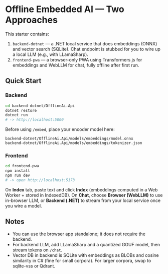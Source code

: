 # Offline Embedded AI — Two Approaches

This starter contains:
1) `backend-dotnet` — a .NET local service that does embeddings (ONNX) and vector search (SQLite). Chat endpoint is stubbed for you to wire up a local LLM (e.g., with LLamaSharp).
2) `frontend-pwa` — a browser-only PWA using Transformers.js for embeddings and WebLLM for chat, fully offline after first run.

## Quick Start

### Backend
```bash
cd backend-dotnet/OfflineAi.Api
dotnet restore
dotnet run
# -> http://localhost:5000
```

Before using `/embed`, place your encoder model here:
```
backend-dotnet/OfflineAi.Api/models/embeddings/model.onnx
backend-dotnet/OfflineAi.Api/models/embeddings/tokenizer.json
```

### Frontend
```bash
cd frontend-pwa
npm install
npm run dev
# -> open http://localhost:5173
```

On **Index** tab, paste text and click **Index** (embeddings computed in a Web Worker + stored in IndexedDB).
On **Chat**, choose **Browser (WebLLM)** to use in-browser LLM, or **Backend (.NET)** to stream from your local service once you wire a model.

## Notes
- You can use the browser app standalone; it does not require the backend.
- For backend LLM, add LLamaSharp and a quantized GGUF model, then stream tokens on `/chat`.
- Vector DB in backend is SQLite with embeddings as BLOBs and cosine similarity in C# (fine for small corpora). For larger corpora, swap to sqlite-vss or Qdrant.